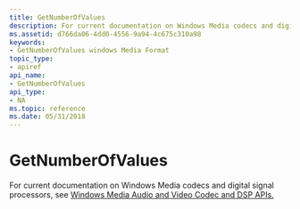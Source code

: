 ```yaml
---
title: GetNumberOfValues
description: For current documentation on Windows Media codecs and digital signal processors, see Windows Media Audio and Video Codec and DSP APIs.
ms.assetid: d766da06-4dd0-4556-9a94-4c675c310a98
keywords:
- GetNumberOfValues windows Media Format
topic_type:
- apiref
api_name:
- GetNumberOfValues
api_type:
- NA
ms.topic: reference
ms.date: 05/31/2018
---
```


# GetNumberOfValues

For current documentation on Windows Media codecs and digital signal processors, see [Windows Media Audio and Video Codec and DSP APIs.](/previous-versions//dd464626(v=vs.85))

 

 